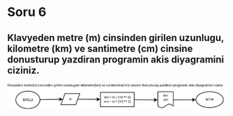 # Soru 6

## Klavyeden metre (m) cinsinden girilen uzunlugu, kilometre (km) ve santimetre (cm) cinsine donusturup yazdiran programin akis diyagramini ciziniz.

![soru 6 akis diyagrami](soru6akis.png "soru 6 akis diyagrami")
